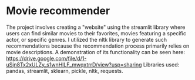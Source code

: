 # Movie recommender 
The project involves creating a "website" using the streamlit library where users can find similar movies to their favorites, movies featuring a specific actor, or specific genres. I utilized the nltk library to generate such recommendations because the recommendation process primarily relies on movie descriptions. A demonstration of its functionality can be seen here: https://drive.google.com/file/d/1-uSjn8Tx2xULZy_s1wnHlLF_mwqxtrrD/view?usp=sharing
Libraries used: pandas, streamlit, sklearn, pickle, nltk, requests. 
